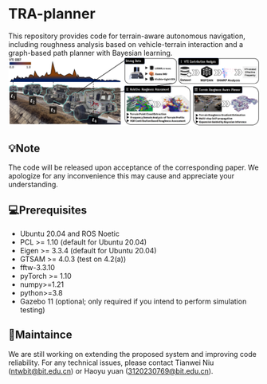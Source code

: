 # TRA-planner
This repository provides code for terrain-aware autonomous navigation, including roughness analysis based on vehicle-terrain interaction and a graph-based path planner with Bayesian learning.
<img src="./PIC/Framework.png" alt="Overview of the framework" width="800">
## 💡Note
The code will be released upon acceptance of the corresponding paper. We apologize for any inconvenience this may cause and appreciate your understanding.
## 💻Prerequisites
- Ubuntu 20.04 and ROS Noetic
- PCL >= 1.10 (default for Ubuntu 20.04)
- Eigen >= 3.3.4 (default for Ubuntu 20.04)
- GTSAM >= 4.0.3 (test on 4.2(a))
- fftw-3.3.10
- pyTorch >= 1.10
- numpy>=1.21
- python>=3.8
- Gazebo 11 (optional; only required if you intend to perform simulation testing)
## 📌Maintaince
We are still working on extending the proposed system and improving code reliability.
For any technical issues, please contact Tianwei Niu (ntwbit@bit.edu.cn) or Haoyu yuan (3120230769@bit.edu.cn).